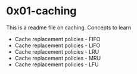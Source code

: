 # 0x01-caching
This is a readme file on caching. Concepts to learn

* Cache replacement policies - FIFO
* Cache replacement policies - LIFO
* Cache replacement policies - LRU
* Cache replacement policies - MRU
* Cache replacement policies - LFU
